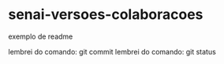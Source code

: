 # senai-versoes-colaboracoes
exemplo de readme


lembrei do comando: git commit
lembrei do comando: git status
